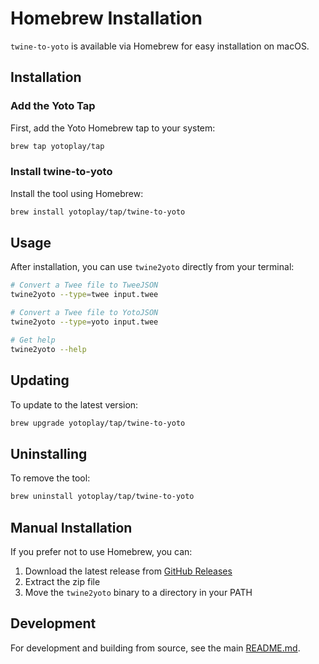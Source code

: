 # Homebrew Installation

`twine-to-yoto` is available via Homebrew for easy installation on macOS.

## Installation

### Add the Yoto Tap

First, add the Yoto Homebrew tap to your system:

```bash
brew tap yotoplay/tap
```

### Install twine-to-yoto

Install the tool using Homebrew:

```bash
brew install yotoplay/tap/twine-to-yoto
```

## Usage

After installation, you can use `twine2yoto` directly from your terminal:

```bash
# Convert a Twee file to TweeJSON
twine2yoto --type=twee input.twee

# Convert a Twee file to YotoJSON
twine2yoto --type=yoto input.twee

# Get help
twine2yoto --help
```

## Updating

To update to the latest version:

```bash
brew upgrade yotoplay/tap/twine-to-yoto
```

## Uninstalling

To remove the tool:

```bash
brew uninstall yotoplay/tap/twine-to-yoto
```

## Manual Installation

If you prefer not to use Homebrew, you can:

1. Download the latest release from [GitHub Releases](https://github.com/yotoplay/twine-to-yoto/releases)
2. Extract the zip file
3. Move the `twine2yoto` binary to a directory in your PATH

## Development

For development and building from source, see the main [README.md](README.md). 
